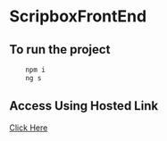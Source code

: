 # ScripboxFrontEnd

## To run the project

```bash
    npm i
    ng s

```

## Access Using Hosted Link
   [Click Here](scripbox.surge.sh)

